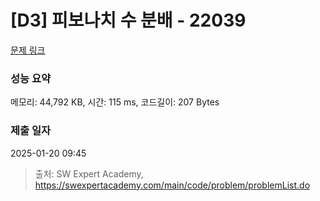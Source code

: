 # [D3] 피보나치 수 분배 - 22039 

[문제 링크](https://swexpertacademy.com/main/code/problem/problemDetail.do?contestProbId=AZGSf4TaM08DFAXd) 

### 성능 요약

메모리: 44,792 KB, 시간: 115 ms, 코드길이: 207 Bytes

### 제출 일자

2025-01-20 09:45



> 출처: SW Expert Academy, https://swexpertacademy.com/main/code/problem/problemList.do